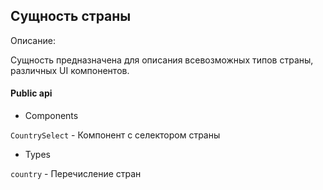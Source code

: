 ## Сущность страны

Описание:

Сущность предназначена для описания всевозможных типов страны, различных UI компонентов.

#### Public api

- Components

`CountrySelect` - Компонент с селектором страны

- Types

`country` - Перечисление стран